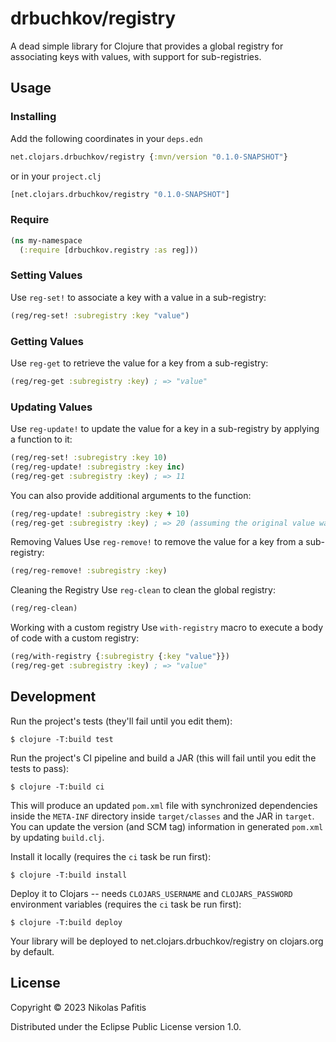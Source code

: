 # drbuchkov/registry

A dead simple library for Clojure that provides a global registry for associating keys with values, with support for
sub-registries.

## Usage

### Installing

Add the following coordinates in your `deps.edn`

```clojure
net.clojars.drbuchkov/registry {:mvn/version "0.1.0-SNAPSHOT"}
```

or in your `project.clj`

```clojure
[net.clojars.drbuchkov/registry "0.1.0-SNAPSHOT"]
```

### Require

```clojure
(ns my-namespace
  (:require [drbuchkov.registry :as reg]))
```

### Setting Values

Use `reg-set!` to associate a key with a value in a sub-registry:

```clojure
(reg/reg-set! :subregistry :key "value")
```

### Getting Values

Use `reg-get` to retrieve the value for a key from a sub-registry:

```clojure 
(reg/reg-get :subregistry :key) ; => "value"
```

### Updating Values

Use `reg-update!` to update the value for a key in a sub-registry by applying a function to it:

```clojure 
(reg/reg-set! :subregistry :key 10)
(reg/reg-update! :subregistry :key inc)
(reg/reg-get :subregistry :key) ; => 11
```

You can also provide additional arguments to the function:

```clojure 
(reg/reg-update! :subregistry :key + 10)
(reg/reg-get :subregistry :key) ; => 20 (assuming the original value was 10)
```

Removing Values
Use `reg-remove!` to remove the value for a key from a sub-registry:

```clojure 
(reg/reg-remove! :subregistry :key)
```

Cleaning the Registry
Use `reg-clean` to clean the global registry:

```clojure
(reg/reg-clean)
```

Working with a custom registry
Use `with-registry` macro to execute a body of code with a custom registry:

```clojure 
(reg/with-registry {:subregistry {:key "value"}})
(reg/reg-get :subregistry :key) ; => "value"
```

## Development

Run the project's tests (they'll fail until you edit them):

    $ clojure -T:build test

Run the project's CI pipeline and build a JAR (this will fail until you edit the tests to pass):

    $ clojure -T:build ci

This will produce an updated `pom.xml` file with synchronized dependencies inside the `META-INF`
directory inside `target/classes` and the JAR in `target`. You can update the version (and SCM tag)
information in generated `pom.xml` by updating `build.clj`.

Install it locally (requires the `ci` task be run first):

    $ clojure -T:build install

Deploy it to Clojars -- needs `CLOJARS_USERNAME` and `CLOJARS_PASSWORD` environment
variables (requires the `ci` task be run first):

    $ clojure -T:build deploy

Your library will be deployed to net.clojars.drbuchkov/registry on clojars.org by default.

## License

Copyright © 2023 Nikolas Pafitis

Distributed under the Eclipse Public License version 1.0.
